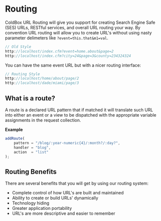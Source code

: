 # Routing

ColdBox URL Routing will give you support for creating Search Engine Safe \(SES\) URLs, RESTful services, and overall URL routing your way. By convention URL routing will allow you to create URL's without using nasty parameter delimeters like `?event=this.that&m1=val`.

```javascript
// Old Style
http://localhost/index.cfm?event=home.about&page=2
http://localhost/index.cfm?city=24&page=3&county=234324324
```

You can have the same event URL but with a nicer routing interface:

```javascript
// Routing Style
http://localhost/home/about/page/2
http://localhost/dade/miami/page/3
```

## What is a route?

A route is a declared URL pattern that if matched it will translate such URL into either an event or a view to be dispatched with the appropriate variable assignments in the request collection.

**Example**

```javascript
addRoute(
    pattern = "/blog/:year-numeric{4}/:month?/:day?",
    handler = "blog",
    action  = "list"
);
```

## Routing Benefits

There are several benefits that you will get by using our routing system:

* Complete control of how URL's are built and maintained
* Ability to create or build URLs' dynamically
* Technology hiding
* Greater application portability
* URL's are more descriptive and easier to remember

